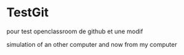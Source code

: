 # TestGit
pour test openclassroom de github
et une modif

simulation of an other computer
and now from my computer
